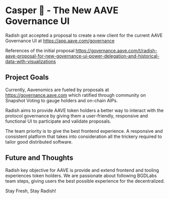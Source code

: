 # Casper 👻 - The New AAVE Governance UI

Radish got accepted a proposal to create a new client for the current AAVE Governance UI at https://app.aave.com/governance

References of the initial proposal https://governance.aave.com/t/radish-aave-proposal-for-new-governance-ui-power-delegation-and-historical-data-with-visualizations

## Project Goals

Currently, Aavenomics are fueled by proposals at https://governance.aave.com which ratified through community on Snapshot Voting to gauge holders and on-chain AIPs.

Radish aims to provide AAVE token holders a better way to interact with the protocol governance by giving them a user-friendly, responsive and functional UI to participate and validate proposals.

The team priority is to give the best frontend experience. A responsive and consistent platform that takes into consideration all the trickery required to tailor good distributed software.

## Future and Thoughts

Radish key objective for AAVE is provide and extend frontend and tooling experiences token holders. We are passionate about following BGDLabs team steps, giving users the best possible experience for the decentralized.

Stay Fresh, Stay Radish!
